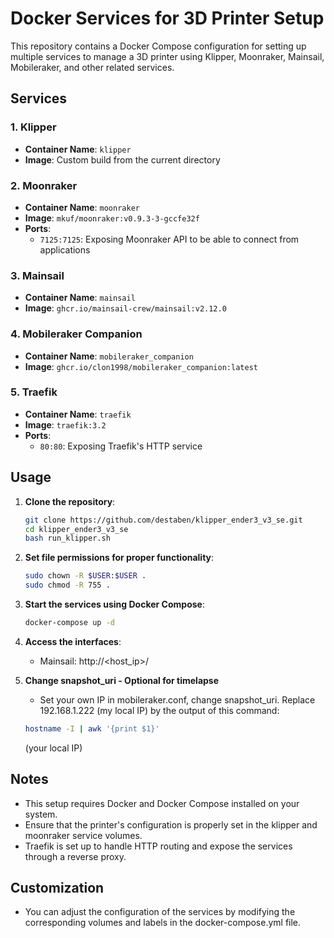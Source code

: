 # Docker Services for 3D Printer Setup

This repository contains a Docker Compose configuration for setting up multiple services to manage a 3D printer using Klipper, Moonraker, Mainsail, Mobileraker, and other related services.

## Services

### 1. Klipper
- **Container Name**: `klipper`
- **Image**: Custom build from the current directory

### 2. Moonraker
- **Container Name**: `moonraker`
- **Image**: `mkuf/moonraker:v0.9.3-3-gccfe32f`
- **Ports**:
  - `7125:7125`: Exposing Moonraker API to be able to connect from applications

### 3. Mainsail
- **Container Name**: `mainsail`
- **Image**: `ghcr.io/mainsail-crew/mainsail:v2.12.0`

### 4. Mobileraker Companion
- **Container Name**: `mobileraker_companion`
- **Image**: `ghcr.io/clon1998/mobileraker_companion:latest`

### 5. Traefik
- **Container Name**: `traefik`
- **Image**: `traefik:3.2`
- **Ports**:
  - `80:80`: Exposing Traefik's HTTP service

## Usage

1. **Clone the repository**:
   ```bash
   git clone https://github.com/destaben/klipper_ender3_v3_se.git
   cd klipper_ender3_v3_se
   bash run_klipper.sh
   ```

2. **Set file permissions for proper functionality**:
   ```bash
   sudo chown -R $USER:$USER .
   sudo chmod -R 755 .
   ```

3. **Start the services using Docker Compose**:
   ```bash
   docker-compose up -d
   ```

4. **Access the interfaces**:
   - Mainsail: http://<host_ip>/

5. **Change snapshot_uri - Optional for timelapse**
   - Set your own IP in mobileraker.conf, change snapshot_uri. Replace 192.168.1.222 (my local IP) by the output of this command:
   ```bash
   hostname -I | awk '{print $1}'
   ```
   (your local IP)

## Notes

- This setup requires Docker and Docker Compose installed on your system.
- Ensure that the printer's configuration is properly set in the klipper and moonraker service volumes.
- Traefik is set up to handle HTTP routing and expose the services through a reverse proxy.

## Customization

- You can adjust the configuration of the services by modifying the corresponding volumes and labels in the docker-compose.yml file.